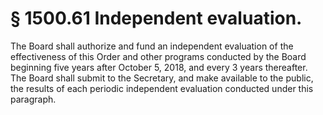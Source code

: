 # § 1500.61   Independent evaluation.

The Board shall authorize and fund an independent evaluation of the effectiveness of this Order and other programs conducted by the Board beginning five years after October 5, 2018, and every 3 years thereafter. The Board shall submit to the Secretary, and make available to the public, the results of each periodic independent evaluation conducted under this paragraph.




